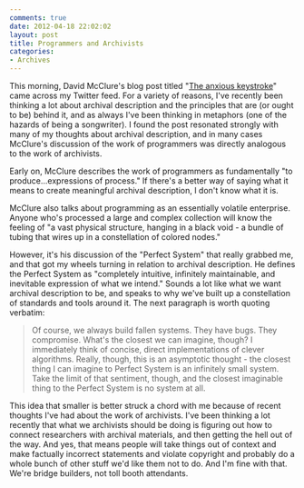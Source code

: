 ```yaml
---
comments: true
date: 2012-04-18 22:02:02
layout: post
title: Programmers and Archivists
categories:
- Archives
---
```


This morning, David McClure's blog post titled "[The anxious keystroke](http://dclure.org/logs/the-anxious-keystroke/)" came across my Twitter feed. For a variety of reasons, I've recently been thinking a lot about archival description and the principles that are (or ought to be) behind it, and as always I've been thinking in metaphors (one of the hazards of being a songwriter). I found the post resonated strongly with many of my thoughts about archival description, and in many cases McClure's discussion of the work of programmers was directly analogous to the work of archivists.<!-- more -->

Early on, McClure describes the work of programmers as fundamentally "to produce...expressions of process." If there's a better way of saying what it means to create meaningful archival description, I don't know what it is.

McClure also talks about programming as an essentially volatile enterprise. Anyone who's processed a large and complex collection will know the feeling of "a vast physical structure, hanging in a black void - a bundle of tubing that wires up in a constellation of colored nodes."

However, it's his discussion of the "Perfect System" that really grabbed me, and that got my wheels turning in relation to archival description. He defines the Perfect System as "completely intuitive, infinitely maintainable, and inevitable expression of what we intend." Sounds a lot like what we want archival description to be, and speaks to why we've built up a constellation of standards and tools around it. The next paragraph is worth quoting verbatim:


> Of course, we always build fallen systems. They have bugs. They compromise. What's the closest we can imagine, though? I immediately think of concise, direct implementations of clever algorithms. Really, though, this is an asymptotic thought - the closest thing I can imagine to Perfect System is an infinitely small system. Take the limit of that sentiment, though, and the closest imaginable thing to the Perfect System is no system at all.


This idea that smaller is better struck a chord with me because of recent thoughts I've had about the work of archivists. I've been thinking a lot recently that what we archivists should be doing is figuring out how to connect researchers with archival materials, and then getting the hell out of the way. And yes, that means people will take things out of context and make factually incorrect statements and violate copyright and probably do a whole bunch of other stuff we'd like them not to do. And I'm fine with that. We're bridge builders, not toll booth attendants.
